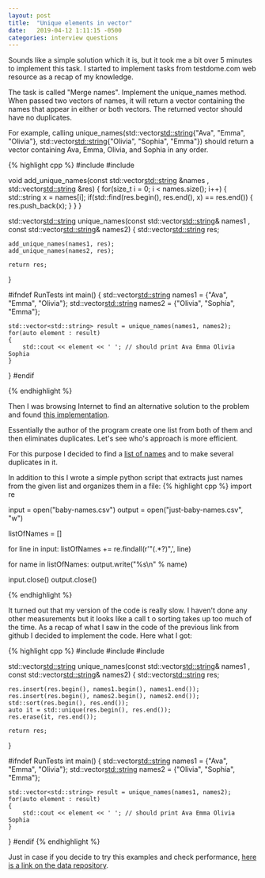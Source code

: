 ```yaml
---
layout: post
title:  "Unique elements in vector"
date:   2019-04-12 1:11:15 -0500
categories: interview questions
---
```

Sounds like a simple solution which it is, but it took me a bit over 5 minutes to implement this task. I started to implement tasks from testdome.com web resource as a recap of my knowledge.

The task is called "Merge names". Implement the unique_names method. When passed two vectors of names, it will return a vector containing the names that appear in either or both vectors. The returned vector should have no duplicates.

For example, calling unique_names(std::vector<std::string>{"Ava", "Emma", "Olivia"}, std::vector<std::string>{"Olivia", "Sophia", "Emma"}) should return a vector containing Ava, Emma, Olivia, and Sophia in any order.

{% highlight cpp %}
#include <iostream>
#include <vector>

void add_unique_names(const std::vector<std::string> &names
  , std::vector<std::string> &res)
{
    for(size_t i = 0; i < names.size(); i++)
    {
        std::string x = names[i];
        if(std::find(res.begin(), res.end(), x) == res.end()) {
            res.push_back(x);
        }
    }
}

std::vector<std::string> unique_names(const std::vector<std::string>& names1
  , const std::vector<std::string>& names2)
{
    std::vector<std::string> res;

    add_unique_names(names1, res);
    add_unique_names(names2, res);

    return res;
}

#ifndef RunTests
int main()
{
    std::vector<std::string> names1 = {"Ava", "Emma", "Olivia"};
    std::vector<std::string> names2 = {"Olivia", "Sophia", "Emma"};

    std::vector<std::string> result = unique_names(names1, names2);
    for(auto element : result)
    {
        std::cout << element << ' '; // should print Ava Emma Olivia Sophia
    }
}
#endif

{% endhighlight %}

Then I was browsing Internet to find an alternative solution to the problem and found [this implementation](https://github.com/walidAbbassi/TestDomeCpp/blob/master/MergeNames.cpp).

Essentially the author of the program create one list from both of them and then eliminates duplicates. Let's see who's approach is more efficient.

For this purpose I decided to find a [list of names](https://github.com/hadley/data-baby-names/blob/master/baby-names.csv) and to make several duplicates in it.

In addition to this I wrote a simple python script that extracts just names from the given list and organizes them in a file:
{% highlight cpp %}
import re

input = open("baby-names.csv")
output = open("just-baby-names.csv", "w")

listOfNames = []

for line in input:
        listOfNames += re.findall(r'"(.*?)",', line)

for name in listOfNames:
        output.write("%s\n" % name)

input.close()
output.close()

{% endhighlight %}

It turned out that my version of the code is really slow. I haven't done any other measurements but it looks like a call t o sorting takes up too much of the time. As a recap of what I saw in the code of the previous link from github I decided to implement the code. Here what I got:

{% highlight cpp %}
#include <algorithm>
#include <iostream>
#include <vector>

std::vector<std::string> unique_names(const std::vector<std::string>& names1
, const std::vector<std::string>& names2)
{
    std::vector<std::string> res;

    res.insert(res.begin(), names1.begin(), names1.end());
    res.insert(res.begin(), names2.begin(), names2.end());
    std::sort(res.begin(), res.end());
    auto it = std::unique(res.begin(), res.end());
    res.erase(it, res.end());

    return res;
}

#ifndef RunTests
int main()
{
    std::vector<std::string> names1 = {"Ava", "Emma", "Olivia"};
    std::vector<std::string> names2 = {"Olivia", "Sophia", "Emma"};

    std::vector<std::string> result = unique_names(names1, names2);
    for(auto element : result)
    {
        std::cout << element << ' '; // should print Ava Emma Olivia Sophia
    }
}
#endif
{% endhighlight %}

Just in case if you decide to try this examples and check performance, [here is a link on the data repository](https://github.com/ruslanternovy/data).
